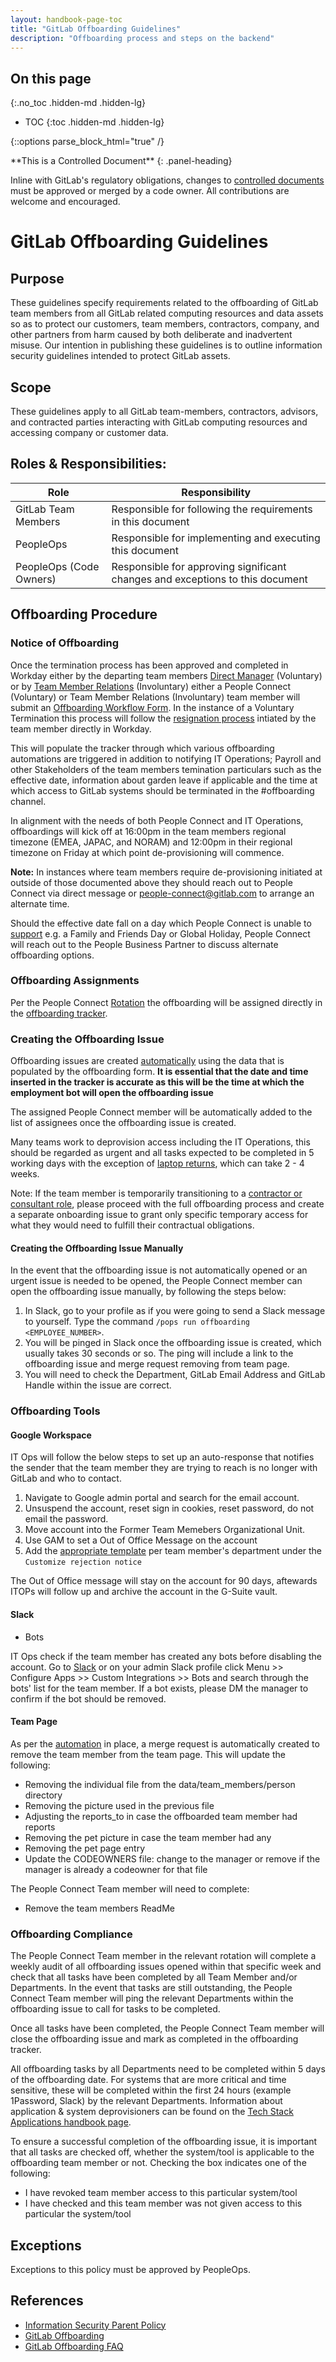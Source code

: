 ```yaml
---
layout: handbook-page-toc
title: "GitLab Offboarding Guidelines"
description: "Offboarding process and steps on the backend"
---
```


## On this page
{:.no_toc .hidden-md .hidden-lg}

- TOC
{:toc .hidden-md .hidden-lg}

{::options parse_block_html="true" /}

<div class="panel panel-gitlab-orange">
**This is a Controlled Document**
{: .panel-heading}
<div class="panel-body">

Inline with GitLab's regulatory obligations, changes to [controlled documents](https://about.gitlab.com/handbook/security/controlled-document-procedure.html) must be approved or merged by a code owner. All contributions are welcome and encouraged. 

</div>
</div>

# GitLab Offboarding Guidelines

## Purpose
These guidelines specify requirements related to the offboarding of GitLab team members from all GitLab related computing resources and data assets so as to protect our customers, team members, contractors, company, and other partners from harm caused by both deliberate and inadvertent misuse. Our intention in publishing these guidelines is to outline information security guidelines intended to protect GitLab assets.

## Scope
These guidelines apply to all GitLab team-members, contractors, advisors, and contracted parties interacting with GitLab computing resources and accessing company or customer data.

## Roles & Responsibilities:

| Role  | Responsibility | 
|-----------|-----------|
| GitLab Team Members | Responsible for following the requirements in this document |
| PeopleOps | Responsible for implementing and executing this document | 
| PeopleOps (Code Owners) | Responsible for approving significant changes and exceptions to this document |

## Offboarding Procedure

### Notice of Offboarding

Once the termination process has been approved and completed in Workday either by the departing team members [Direct Manager](https://docs.google.com/document/d/1Fr1G1i1kssfADgDf3D6LbZHR8RZmWKZYDNV8AfduZ1c/edit) (Voluntary) or by [Team Member Relations](https://docs.google.com/document/d/1nMokz03AiUQtb0XV5zpD9CjaQKcX5Lu8p5ASZy3cJVA/edit) (Involuntary) either a People Connect (Voluntary) or Team Member Relations (Involuntary) team member will submit an [Offboarding Workflow Form](https://docs.google.com/forms/d/e/1FAIpQLScBBnV7bKKVkqfTk9Aq9sfSB_r85SKTxt0_mC6RhbRwU3DtSA/viewform).  In the instance of a Voluntary Termination this process will follow the [resignation process](https://docs.google.com/document/d/1AVHHBKd6dtyn0DOl4_UydbdEhectLpH5aMh17r9Sg_4/edit) intiated by the team member directly in Workday.

This will populate the tracker through which various offboarding automations are triggered in addition to notifying IT Operations; Payroll and other Stakeholders of the team members temination particulars such as the effective date, information about garden leave if applicable and the time at which access to GitLab systems should be terminated in the #offboarding channel.

In alignment with the needs of both People Connect and IT Operations, offboardings will kick off at 16:00pm in the team members regional timezone (EMEA, JAPAC, and NORAM) and 12:00pm in their regional timezone on Friday at which point de-provisioning will commence.

**Note:** In instances where team members require de-provisioning initiated at outside of those documented above they should reach out to People Connect via direct message or people-connect@gitlab.com to arrange an alternate time.

Should the effective date fall on a day which People Connect is unable to [support](https://about.gitlab.com/handbook/people-group/people-experience-team/) e.g. a Family and Friends Day or Global Holiday, People Connect will reach out to the People Business Partner to discuss alternate offboarding options. 

### Offboarding Assignments

Per the People Connect [Rotation](/handbook/people-group/people-experience-team/#weeklyrotation) the offboarding will be assigned directly in the [offboarding tracker](https://docs.google.com/spreadsheets/d/1Z45eOZ2rCRIKgGae3eOKQ8lhIbAPikSs5gLz3V8Kh9U/edit?ts=5e7a2c42#gid=989170380). 

### Creating the Offboarding Issue

Offboarding issues are created [automatically](https://about.gitlab.com/handbook/people-group/engineering/offboarding/#scheduled-offboarding-issue-creation) using the data that is populated by the offboarding form. **It is essential that the date and time inserted in the tracker is accurate as this will be the time at which the employment bot will open the offboarding issue**

The assigned People Connect member will be automatically added to the list of assignees once the offboarding issue is created.

Many teams work to deprovision access including the IT Operations, this should be regarded as urgent and all tasks expected to be completed in 5 working days with the exception of [laptop returns](/handbook/business-ops/team-member-enablement/onboarding-access-requests/#returning-oldoffboarded-laptops), which can take 2 - 4 weeks.

Note: If the team member is temporarily transitioning to a [contractor or consultant role](/handbook/people-group/general-onboarding/consultants/), please proceed with the full offboarding process and create a separate onboarding issue to grant only specific temporary access for what they would need to fulfill their contractual obligations.

#### Creating the Offboarding Issue Manually

In the event that the offboarding issue is not automatically opened or an urgent issue is needed to be opened, the People Connect member can open the offboarding issue manually, by following the steps below:

1. In Slack, go to your profile as if you were going to send a Slack message to yourself. Type the command `/pops run offboarding <EMPLOYEE_NUMBER>`.
1. You will be pinged in Slack once the offboarding issue is created, which usually takes 30 seconds or so. The ping will include a link to the offboarding issue and merge request removing from team page.
1. You will need to check the Department, GitLab Email Address and GitLab Handle within the issue are correct.

### Offboarding Tools

#### Google Workspace

IT Ops will follow the below steps to set up an auto-response that notifies the sender that the team member they are trying to reach is no longer with GitLab and who to contact.

   1. Navigate to Google admin portal and search for the email account.
   1. Unsuspend the account, reset sign in cookies, reset password, do not email the password. 
   1. Move account into the Former Team Memebers Organizational Unit. 
   1. Use GAM to set a Out of Office Message on the account
   1. Add the [appropriate template](https://gitlab.com/gitlab-com/people-group/people-operations/employment-templates/-/blob/main/email_templates/offboarding_rejection.md) per team member's department under the `Customize rejection notice`

The Out of Office message will stay on the account for 90 days, aftewards ITOPs will follow up and archive the account in the G-Suite vault.

#### Slack

- Bots

IT Ops check if the team member has created any bots before disabling the account. Go to [Slack](https://gitlab.slack.com/apps/manage) or on your admin Slack profile click Menu >> Configure Apps >> Custom Integrations >> Bots and search through the bots' list for the team member.
If a bot exists, please DM the manager to confirm if the bot should be removed.

#### Team Page

As per the [automation](https://about.gitlab.com/handbook/people-group/engineering/offboarding/#offboarding-merge-request) in place, a merge request is automatically created to remove the team member from the team page. This will update the following:

- Removing the individual file from the data/team_members/person directory
- Removing the picture used in the previous file
- Adjusting the reports_to in case the offboarded team member had reports
- Removing the pet picture in case the team member had any
- Removing the pet page entry
- Update the CODEOWNERS file: change to the manager or remove if the manager is already a codeowner for that file

The People Connect Team member will need to complete:

- Remove the team members ReadMe

### Offboarding Compliance

The People Connect Team member in the relevant rotation will complete a weekly audit of all offboarding issues opened within that specific week and check that all tasks have been completed by all Team Member and/or Departments. In the event that tasks are still outstanding, the People Connect Team member will ping the relevant Departments within the offboarding issue to call for tasks to be completed.

Once all tasks have been completed, the People Connect Team member will close the offboarding issue and mark as completed in the offboarding tracker.

All offboarding tasks by all Departments need to be completed within 5 days of the offboarding date. For systems that are more critical and time sensitive, these will be completed within the first 24 hours (example 1Password, Slack) by the relevant Departments. Information about application & system deprovisioners can be found on the [Tech Stack Applications handbook page](/handbook/business-ops/tech-stack-applications/).

To ensure a successful completion of the offboarding issue, it is important that all tasks are checked off, whether the system/tool is applicable to the offboarding team member or not. Checking the box indicates one of the following:

- I have revoked team member access to this particular system/tool
- I have checked and this team member was not given access to this particular the system/tool

## Exceptions
Exceptions to this policy must be approved by PeopleOps.

## References
* [Information Security Parent Policy](/handbook/security/)
* [GitLab Offboarding](https://about.gitlab.com/handbook/people-group/offboarding/)
* [GitLab Offboarding FAQ](https://about.gitlab.com/handbook/people-group/offboarding/faq.html)
